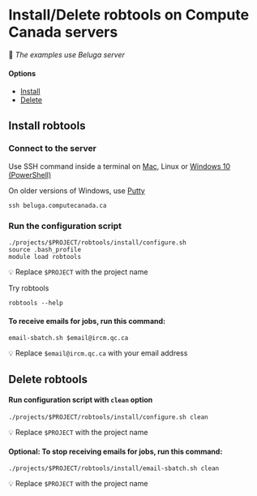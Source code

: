 # Install/Delete robtools on Compute Canada servers

:memo: *The examples use Beluga server*


#### Options

* [Install](#install-robtools)
* [Delete](#delete-robtools)


## Install robtools

### Connect to the server

Use SSH command inside a terminal on [Mac](https://support.apple.com/en-ca/guide/terminal/apd5265185d-f365-44cb-8b09-71a064a42125/mac), Linux or [Windows 10 (PowerShell)](https://www.howtogeek.com/662611/9-ways-to-open-powershell-in-windows-10/)

On older versions of Windows, use [Putty](https://www.putty.org)

```shell
ssh beluga.computecanada.ca
```

### Run the configuration script

```shell
./projects/$PROJECT/robtools/install/configure.sh
source .bash_profile
module load robtools
```

:bulb: Replace `$PROJECT` with the project name

Try robtools

```shell
robtools --help
```

#### To receive emails for jobs, run this command:

```shell
email-sbatch.sh $email@ircm.qc.ca
```

:bulb: Replace `$email@ircm.qc.ca` with your email address


## Delete robtools

#### Run configuration script with `clean` option

```shell
./projects/$PROJECT/robtools/install/configure.sh clean
```

:bulb: Replace `$PROJECT` with the project name

#### Optional: To stop receiving emails for jobs, run this command:

```shell
./projects/$PROJECT/robtools/install/email-sbatch.sh clean
```

:bulb: Replace `$PROJECT` with the project name
